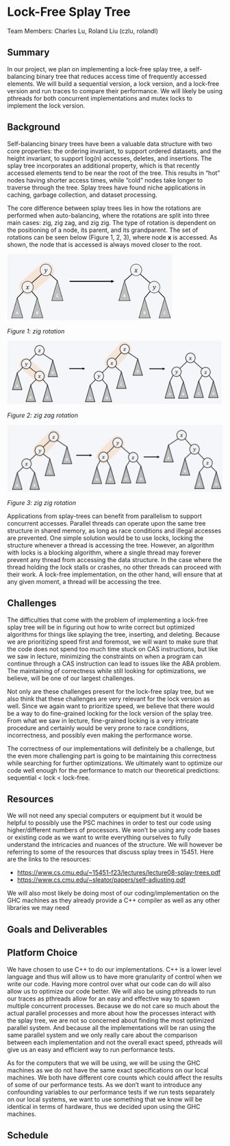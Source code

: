 # Lock-Free Splay Tree 

Team Members: Charles Lu, Roland Liu (czlu, rolandl)

## Summary
In our project, we plan on implementing a lock-free splay tree, a self-balancing binary tree that reduces access time of frequently accessed elements. We will build a sequential version, a lock version, and a lock-free version and run traces to compare their performance. We will likely be using pthreads for both concurrent implementations and mutex locks to implement the lock version.

## Background
Self-balancing binary trees have been a valuable data structure with two core properties: the ordering invariant, to support ordered datasets, and the height invariant, to support log(n) accesses, deletes, and insertions. The splay tree incorporates an additional property, which is that recently accessed elements tend to be near the root of the tree. This results in “hot” nodes having shorter access times, while “cold” nodes take longer to traverse through the tree. Splay trees have found niche applications in caching, garbage collection, and dataset processing.

The core difference between splay trees lies in how the rotations are performed when auto-balancing, where the rotations are split into three main cases: zig, zig zag, and zig zig. The type of rotation is dependent on the positioning of a node, its parent, and its grandparent. The set of rotations can be seen below (Figure 1, 2, 3), where node **x** is accessed. As shown, the node that is accessed is always moved closer to the root.  

![zig rotation](images/figure1.png)

*Figure 1: zig rotation*

![zig zag rotation](images/figure2.png)

*Figure 2: zig zag rotation*

![zig zig rotation](images/figure3.png)

*Figure 3: zig zig rotation*

Applications from splay-trees can benefit from parallelism to support concurrent accesses. Parallel threads can operate upon the same tree structure in shared memory, as long as race conditions and illegal accesses are prevented. One simple solution would be to use locks, locking the structure whenever a thread is accessing the tree. However, an algorithm with locks is a blocking algorithm, where a single thread may forever prevent any thread from accessing the data structure. In the case where the thread holding the lock stalls or crashes, no other threads can proceed with their work. A lock-free implementation, on the other hand, will ensure that at any given moment, a thread will be accessing the tree.

## Challenges
The difficulties that come with the problem of implementing a lock-free splay tree will be in figuring out how to write correct but optimized algorithms for things like splaying the tree, inserting, and deleting. Because we are prioritizing speed first and foremost, we will want to make sure that the code does not spend too much time stuck on CAS instructions, but like we saw in lecture, minimizing the constraints on when a program can continue through a CAS instruction can lead to issues like the ABA problem. The maintaining of correctness while still looking for optimizations, we believe, will be one of our largest challenges.

Not only are these challenges present for the lock-free splay tree, but we also think that these  challenges are very relevant for the lock version as well. Since we again want to prioritize speed, we believe that there would be a way to do fine-grained locking for the lock version of the splay tree. From what we saw in lecture, fine-grained locking is a very intricate procedure and certainly would be very prone to race conditions, incorrectness, and possibly even making the performance worse.

The correctness of our implementations will definitely be a challenge, but the even more challenging part is going to be maintaining this correctness while searching for further optimizations. We ultimately want to optimize our code well enough for the performance to match our theoretical predictions: sequential < lock < lock-free.

## Resources
We will not need any special computers or equipment but it would be helpful to possibly use the PSC machines in order to test our code using higher/different numbers of processors. We won’t be using any code bases or existing code as we want to write everything ourselves to fully understand the intricacies and nuances of the structure. We will however be referring to some of the resources that discuss splay trees in 15451. Here are the links to the resources:
* https://www.cs.cmu.edu/~15451-f23/lectures/lecture08-splay-trees.pdf
* https://www.cs.cmu.edu/~sleator/papers/self-adjusting.pdf

We will also most likely be doing most of our coding/implementation on the GHC machines as they already provide a C++ compiler as well as any other libraries we may need

## Goals and Deliverables


## Platform Choice
We have chosen to use C++ to do our implementations. C++ is a lower level language and thus will allow us to have more granularity of control when we write our code. Having more control over what our code can do will also allow us to optimize our code better. We will also be using pthreads to run our traces as pthreads allow for an easy and effective way to spawn multiple concurrent processes. Because we do not care so much about the actual parallel processes and more about how the processes interact with the splay tree, we are not so concerned about finding the most optimized parallel system. And because all the implementations will be ran using the same parallel system and we only really care about the comparison between each implementation and not the overall exact speed, pthreads will give us an easy and efficient way to run performance tests. 

As for the computers that we will be using, we will be using the GHC machines as we do not have the same exact specifications on our local machines. We both have different core counts which could affect the results of some of our performance tests. As we don’t want to introduce any confounding variables to our performance tests if we run tests separately on our local systems, we want to use something that we know will be identical in terms of hardware, thus we decided upon using the GHC machines.

## Schedule
